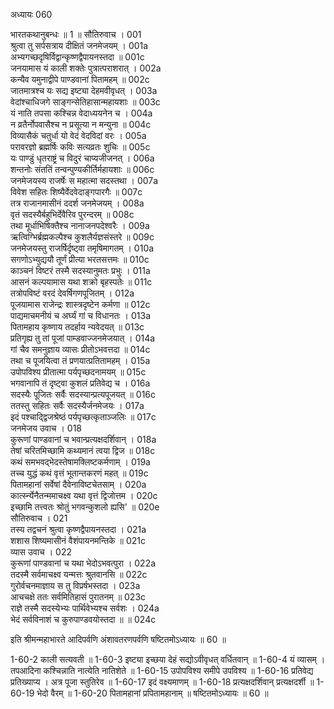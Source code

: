 अध्यायः 060

भारतकथानुबन्धः ॥ 1 ॥
सौतिरुवाच ।	001  
श्रुत्वा तु सर्पसत्राय दीक्षितं जनमेजयम् ।	001a  
अभ्यगच्छदृषिर्विद्वान्कृष्णद्वैपायनस्तदा ॥	001c  
जनयामास यं काली शक्तेः पुत्रात्पराशरात् ।	002a  
कन्यैव यमुनाद्वीपे पाण्डवानां पितामहम् ॥	002c  
जातमात्रश्च यः सद्य इष्ट्या देहमवीवृधत् ।	003a  
वेदांश्चाधिजगे साङ्गन्सेतिहासान्महायशाः ॥	003c  
यं नाति तपसा कश्चिन्न वेदाध्ययनेन च ।	004a  
न व्रतैर्नोपवासैश्च न प्रसूत्या न मन्युना ॥	004c  
विव्यासैकं चतुर्धा यो वेदं वेदविदां वरः ।	005a  
परावरज्ञो ब्रह्मर्षिः कविः सत्यव्रतः शुचिः ॥	005c  
यः पाण्डुं धृतराष्ट्रं च विदुरं चाप्यजीजनत् ।	006a  
शन्तनोः संततिं तन्वन्पुण्यकीर्तिर्महायशाः ॥	006c  
जनमेजयस्य राजर्षेः स महात्मा सदस्तथा ।	007a  
विवेश सहितः शिष्यैर्वेदवेदाङ्गपारगैः ॥	007c  
तत्र राजानमासीनं ददर्श जनमेजयम् ।	008a  
वृतं सदस्यैर्बहुभिर्देवैरिव पुरन्दरम् ॥	008c  
तथा मूर्धाभिषिक्तैश्च नानाजनपदेश्वरैः ।	009a  
ऋत्विग्भिर्ब्रह्मकल्पैश्च कुशलैर्यज्ञसंस्तरे ॥	009c  
जनमेजयस्तु राजर्षिर्दृष्ट्वा तमृषिमागतम् ।	010a  
सगणोऽभ्युद्ययौ तूर्णं प्रीत्या भरतसत्तमः ॥	010c  
काञ्चनं विष्टरं तस्मै सदस्यानुमतः प्रभुः ।	011a  
आसनं कल्पयामास यथा शक्रो बृहस्पतेः ॥	011c  
तत्रोपविष्टं वरदं देवर्षिगणपूजितम् ।	012a  
पूजयामास राजेन्द्रः शास्त्रदृष्टेन कर्मणा ॥	012c  
पाद्यमाचमनीयं च अर्घ्यं गां च विधानतः ।	013a  
पितामहाय कृष्णाय तदर्हाय न्यवेदयत् ॥	013c  
प्रतिगृह्य तु तां पूजां पाम्डवाज्जनमेजयात् ।	014a  
गां चैव समनुज्ञाय व्यासः प्रीतोऽभवत्तदा ॥	014c  
तथा च पूजयित्वा तं प्रणयात्प्रतितामहम् ।	015a  
उपोपविश्य प्रीतात्मा पर्यपृच्छदनामयम् ॥	015c  
भगवानापि तं दृष्ट्वा कुशलं प्रतिवेद्य च ।	016a  
सदस्यैः पूजितः सर्वैः सदस्यान्प्रत्यपूजयत् ॥	016c  
ततस्तु सहितः सर्वैः सदस्यैर्जनमेजयः ।	017a  
इदं पश्चाद्द्विजश्रेष्ठं पर्यपृच्छत्कृताञ्जलिः ॥	017c  
जनमेजय उवाच ।	018  
कुरूणां पाण्डवानां च भवान्प्रत्यक्षदर्शिवान् ।	018a  
तेषां चरितमिच्छामि कथ्यमानं त्वया द्विज ॥	018c  
कथं समभवद्भेदस्तेषामक्लिष्टकर्मणाम् ।	019a  
तच्च युद्धं कथं वृत्तं भूतान्तकरणं महत् ॥	019c  
पितामहानां सर्वेषां दैवेनाविष्टचेतसाम् ।	020a  
कार्त्स्न्येनैतन्ममाचक्ष्व यथा वृत्तं द्विजोत्तम ।	020c  
इच्छामि तत्त्वतः श्रोतुं भगवन्कुशलो ह्यसि' ॥	020e  
सौतिरुवाच ।	021  
तस्य तद्वचनं श्रुत्वा कृष्णद्वैपायनस्तदा ।	021a  
शशास शिष्यमासीनं वैशंपायनमन्तिके ॥	021c  
व्यास उवाच ।	022  
कुरूणां पाण्डवानां च यथा भेदोऽभवत्पुरा ।	022a  
तदस्मै सर्वमाचक्ष्व यन्मत्तः श्रुतवानसि ॥	022c  
गुरोर्वचनमाज्ञाय स तु विप्रर्षभस्तदा ।	023a  
आचचक्षे ततः सर्वमितिहासं पुरातनम् ॥	023c  
राज्ञे तस्मै सदस्येभ्यः पार्थिवेभ्यश्च सर्वशः ।	024a  
भेदं सर्वविनाशं च कुरुपाण्डवयोस्तदा ॥ ॥	024c  

इति श्रीमन्महाभारते आदिपर्वणि अंशावतरणपर्वणि षष्टितमोऽध्यायः ॥ 60 ॥

1-60-2 काली सत्यवती ॥ 1-60-3 इष्ट्या इच्छया देहं सद्योऽवीवृधत् वर्धितवान् ॥ 1-60-4 यं व्यासम् । तपआदिना कश्चिन्नाति नात्येति नातिशेते ॥ 1-60-15 उपोपविश्य समीपे उपविश्य ॥ 1-60-16 प्रतिवेद्य प्रतिख्याप्य । अत्र पूजा स्तुतिरेव ॥ 1-60-17 इदं वक्ष्यमाणम् ॥ 1-60-18 प्रत्यक्षदर्शिवान् प्रत्यक्षदर्शी ॥ 1-60-19 भेदो वैरम् ॥ 1-60-20 पितामहानां प्रपितामहानाम् ॥ षष्टितमोऽध्यायः ॥ 60 ॥
